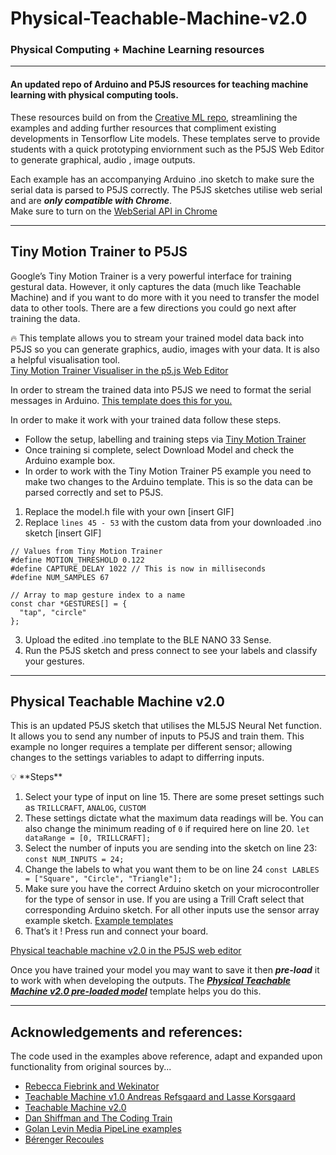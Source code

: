 # Physical-Teachable-Machine-v2.0
### Physical Computing + Machine Learning resources
---
#### An updated repo of Arduino and P5JS resources for teaching machine learning with physical computing tools.<br>  

These resources build on from the [Creative ML repo](https://github.com/j3nsykes/creativeML2020), streamlining the examples and adding further resources that compliment existing developments in Tensorflow Lite models. These templates serve to provide students with a quick prototyping enviornment such as the P5JS Web Editor to generate graphical, audio , image outputs. 


Each example has an accompanying Arduino .ino sketch to make sure the serial data is parsed to P5JS correctly. The P5JS sketches utilise web serial and are ***only compatible with Chrome***.  
Make sure to turn on the [WebSerial API in Chrome](https://codelabs.developers.google.com/codelabs/web-serial/)<br>


***
## Tiny Motion Trainer to P5JS
Google’s Tiny Motion Trainer is a very powerful interface for training gestural data. However, it only captures the data (much like Teachable Machine) and if you want to do more with it you need to transfer the model data to other tools. There are a few directions you could go next after training the data.

🔥 This template allows you to stream your trained model data back into P5JS so you can generate graphics, audio, images with your data. It is also a helpful visualisation tool.<br>
[Tiny Motion Trainer Visualiser in the p5.js Web Editor](https://editor.p5js.org/jen_GSA/sketches/ZbPK2pFHB)

In order to stream the trained data into P5JS we need to format the serial messages in Arduino. 
[This template does this for you.](https://github.com/j3nsykes/Physical-Teachable-Machine-v2.0/tree/main/ArduinoSketches/TinyMotionTrainer_toP5JS) 

In order to make it work with your trained data follow these steps.
* Follow the setup, labelling and training steps via [Tiny Motion Trainer](https://experiments.withgoogle.com/tiny-motion-trainer/view/settings)
* Once training si complete, select Download Model and check the Arduino example box. 
* In order to work with the Tiny Motion Trainer P5 example you need to make two changes to the Arduino template. This is so the data can be parsed correctly and set to P5JS. 

1. Replace the model.h file with your own [insert GIF]
2. Replace `lines 45 - 53` with the custom data from your downloaded .ino sketch [insert GIF]
``` 
// Values from Tiny Motion Trainer
#define MOTION_THRESHOLD 0.122
#define CAPTURE_DELAY 1022 // This is now in milliseconds
#define NUM_SAMPLES 67

// Array to map gesture index to a name
const char *GESTURES[] = {
  "tap", "circle"
}; 
```
3. Upload the edited .ino template to the BLE NANO 33 Sense.
4. Run the P5JS sketch and press connect to see your labels and classify your gestures. 

***
## Physical Teachable Machine v2.0
This is an updated P5JS sketch that utilises the ML5JS Neural Net function. It allows you to send any number of inputs to P5JS and train them. 
This example no longer requires a template per different sensor; allowing changes to the settings variables to adapt to differring inputs. 

<aside>
💡 **Steps**

1. Select your type of input on line 15. There are some preset settings such as `TRILLCRAFT`, `ANALOG`, `CUSTOM`
2. These settings dictate what the maximum data readings will be. You can also change the minimum reading of `0` if required here on line 20. `let dataRange = [0, TRILLCRAFT];`
3. Select the number of inputs you are sending into the sketch on line 23: `const NUM_INPUTS = 24;`
4. Change the labels to what you want them to be on line 24 `const LABLES = ["Square", "Circle", "Triangle"];`
5. Make sure you have the correct Arduino sketch on your microcontroller for the type of sensor in use. If you are using a Trill Craft select that corresponding Arduino sketch. For all other inputs use the sensor array example sketch.
  [Example templates](https://github.com/j3nsykes/Physical-Teachable-Machine-v2.0/tree/main/ArduinoSketches) 
6. That’s it ! Press run and connect your board. 
</aside>

[Physical teachable machine v2.0 in the P5JS web editor](https://editor.p5js.org/jen_GSA/sketches/7B1E88Uc4)

Once you have trained your model you may want to save it then ***pre-load*** it to work with when developing the outputs. The ***[Physical Teachable Machine v2.0 pre-loaded model](https://editor.p5js.org/jen_GSA/sketches/8Em08TM5F)*** template helps you do this. 

***
## Acknowledgements and references:
The code used in the examples above reference, adapt and expanded upon functionality from original sources by...
* [Rebecca Fiebrink and Wekinator](http://www.wekinator.org/examples/)
* [Teachable Machine v1.0 Andreas Refsgaard and Lasse Korsgaard](https://teachablemachine.withgoogle.com/v1/)
* [Teachable Machine v2.0](https://teachablemachine.withgoogle.com/)
* [Dan Shiffman and The Coding Train](https://thecodingtrain.com/learning/ml5/)
* [Golan Levin Media PipeLine examples](https://editor.p5js.org/golan/sketches)
* [Bérenger Recoules](https://github.com/b2renger/workshop_ml_PCD2019)
